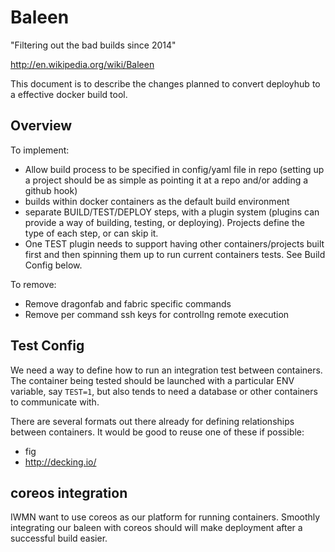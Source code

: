 # Baleen

"Filtering out the bad builds since 2014"

http://en.wikipedia.org/wiki/Baleen

This document is to describe the changes planned to convert deployhub to
a effective docker build tool.

## Overview

To implement:

- Allow build process to be specified in config/yaml file in repo (setting up
  a project should be as simple as pointing it at a repo and/or adding a github
  hook)
- builds within docker containers as the default build environment
- separate BUILD/TEST/DEPLOY steps, with a plugin system (plugins can provide
  a way of building, testing, or deploying). Projects define the type of each
  step, or can skip it.
- One TEST plugin needs to support having other containers/projects built first
  and then spinning them up to run current containers tests. See Build Config
  below.

To remove:

- Remove dragonfab and fabric specific commands
- Remove per command ssh keys for controllng remote execution


## Test Config

We need a way to define how to run an integration test between containers.
The container being tested should be launched with a particular ENV variable,
say `TEST=1`, but also tends to need a database or other containers to
communicate with.

There are several formats out there already for defining relationships between
containers. It would be good to reuse one of these if possible:

- fig
- http://decking.io/

## coreos integration

IWMN want to use coreos as our platform for running containers. Smoothly
integrating our baleen with coreos should will make deployment after a successful
build easier.
